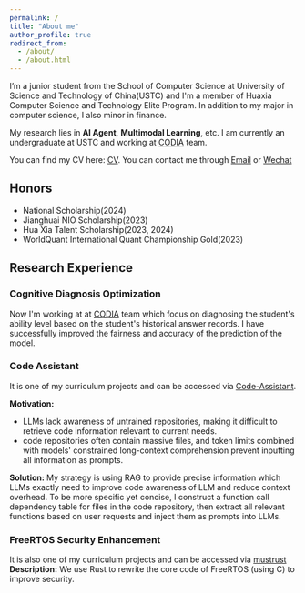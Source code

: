 ```yaml
---
permalink: /
title: "About me"
author_profile: true
redirect_from: 
  - /about/
  - /about.html
---
```


I’m a junior student from the School of Computer Science at University of Science and Technology of China(USTC) and I'm a member of Huaxia Computer Science and Technology Elite Program. In addition to my major in computer science, I also minor in finance.

My research lies in **AI Agent**, **Multimodal Learning**, etc. I am currently an undergraduate at USTC and working at [CODIA](https://code.bdaa.pro/) team.

You can find my CV here: [CV](../files/CV-USTC-ZhenyuBo.pdf).
You can contact me through [Email](mailto:bzy1117@mail.ustc.edu.cn) or [Wechat](../files/wechat.jpg)

## Honors
* National Scholarship(2024)
* Jianghuai NIO Scholarship(2023)
* Hua Xia Talent Scholarship(2023, 2024)
* WorldQuant International Quant Championship Gold(2023)

## Research Experience
### Cognitive Diagnosis Optimization
Now I'm working at at [CODIA](https://code.bdaa.pro/dashboard/) team which focus on diagnosing the student's ability level based on the student's historical answer records. I have successfully improved the fairness and accuracy of the prediction of the model.

### Code Assistant
It is one of my curriculum projects and can be accessed via [Code-Assistant](https://github.com/Zhenyu-Bo/Code-Assistant).

**Motivation:**
* LLMs lack awareness of untrained repositories, making it difficult to retrieve code information relevant to current needs.
* code repositories often contain massive files, and token limits combined with models' constrained long-context comprehension prevent inputting all information as prompts. 

**Solution:**
My strategy is using RAG to provide precise information which LLMs exactly need to improve code awareness of LLM and reduce context overhead. To be more specific yet concise, I construct a function call dependency table for files in the code repository, then extract all relevant functions based on user requests and inject them as prompts into LLMs.

### FreeRTOS Security Enhancement
It is also one of my curriculum projects and can be accessed via [mustrust](https://github.com/OSH-2024/mustrust)
**Description:**
We use Rust to rewrite the core code of FreeRTOS (using C) to improve security.
